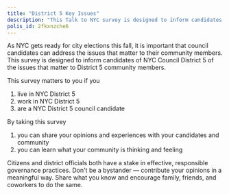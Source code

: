 ```yaml
---
title: "District 5 Key Issues"
description: "This Talk to NYC survey is designed to inform candidates of NYC Council District 5 of the issues that matter to District 5 community members."
polis_id: 2fkxnzche6
---
```


As NYC gets ready for city elections this fall, it is important that council candidates can address the issues that matter to their community members. This survey is designed to inform candidates of NYC Council District 5 of the issues that matter to District 5 community members.

This survey matters to you if you 
1. live in NYC District 5 
2. work in NYC District 5
3. are a NYC District 5 council candidate 

By taking this survey 
1. you can share your opinions and experiences with your candidates and community 
2. you can learn what your community is thinking and feeling

Citizens and district officials both have a stake in effective, responsible governance practices. Don't be a bystander — contribute your opinions in a meaningful way. Share what you know and encourage family, friends, and coworkers to do the same.
